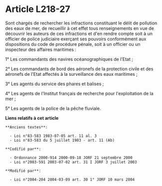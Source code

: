 # Article L218-27

Sont chargés de rechercher les infractions constituant le délit de pollution des eaux de mer, de recueillir à cet effet tous
renseignements en vue de découvrir les auteurs de ces infractions et d'en rendre compte soit à un officier de police
judiciaire exerçant ses pouvoirs conformément aux dispositions du code de procédure pénale, soit à un officier ou un
inspecteur des affaires maritimes :

1° Les commandants des navires océanographiques de l'Etat ;

2° Les commandants de bord des aéronefs de la protection civile et des aéronefs de l'Etat affectés à la surveillance des eaux
maritimes ;

3° Les agents du service des phares et balises ;

4° Les agents de l'Institut français de recherche pour l'exploitation de la mer ;

5° Les agents de la police de la pêche fluviale.

**Liens relatifs à cet article**

	**Anciens textes**:

	  - Loi n°83-583 1983-07-05 art. 11 al. 3
	  - Loi n°83-583 du 5 juillet 1983 - art. 11 (Ab)

	**Codifié par**:

	  - Ordonnance 2000-914 2000-09-18 JORF 21 septembre 2000
	  - Loi n°2003-591 2003-07-02 art. 31 I JORF 3 juillet 2003

	**Modifié par**:

	  - Loi n°2004-204 2004-03-09 art. 30 1° JORF 10 mars 2004
